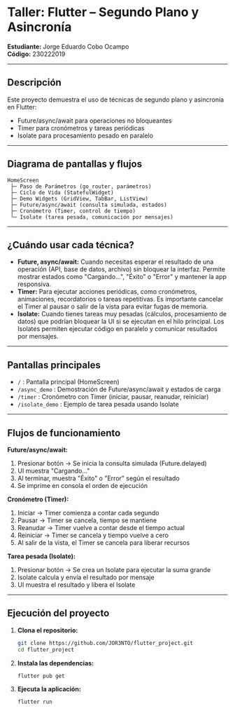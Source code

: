 # Taller: Flutter – Segundo Plano y Asincronía

**Estudiante:** Jorge Eduardo Cobo Ocampo  
**Código:** 230222019

---

## Descripción

Este proyecto demuestra el uso de técnicas de segundo plano y asincronía en Flutter:

- Future/async/await para operaciones no bloqueantes
- Timer para cronómetros y tareas periódicas
- Isolate para procesamiento pesado en paralelo

---

## Diagrama de pantallas y flujos

```
HomeScreen
 ├─ Paso de Parámetros (go_router, parámetros)
 ├─ Ciclo de Vida (StatefulWidget)
 ├─ Demo Widgets (GridView, TabBar, ListView)
 ├─ Future/async/await (consulta simulada, estados)
 ├─ Cronómetro (Timer, control de tiempo)
 └─ Isolate (tarea pesada, comunicación por mensajes)
```

---

## ¿Cuándo usar cada técnica?

- **Future, async/await:** Cuando necesitas esperar el resultado de una operación (API, base de datos, archivo) sin bloquear la interfaz. Permite mostrar estados como "Cargando...", "Éxito" o "Error" y mantener la app responsiva.
- **Timer:** Para ejecutar acciones periódicas, como cronómetros, animaciones, recordatorios o tareas repetitivas. Es importante cancelar el Timer al pausar o salir de la vista para evitar fugas de memoria.
- **Isolate:** Cuando tienes tareas muy pesadas (cálculos, procesamiento de datos) que podrían bloquear la UI si se ejecutan en el hilo principal. Los Isolates permiten ejecutar código en paralelo y comunicar resultados por mensajes.

---

## Pantallas principales

- `/` : Pantalla principal (HomeScreen)
- `/async_demo` : Demostración de Future/async/await y estados de carga
- `/timer` : Cronómetro con Timer (iniciar, pausar, reanudar, reiniciar)
- `/isolate_demo` : Ejemplo de tarea pesada usando Isolate

---

## Flujos de funcionamiento

**Future/async/await:**
1. Presionar botón → Se inicia la consulta simulada (Future.delayed)
2. UI muestra "Cargando..."
3. Al terminar, muestra "Éxito" o "Error" según el resultado
4. Se imprime en consola el orden de ejecución

**Cronómetro (Timer):**
1. Iniciar → Timer comienza a contar cada segundo
2. Pausar → Timer se cancela, tiempo se mantiene
3. Reanudar → Timer vuelve a contar desde el tiempo actual
4. Reiniciar → Timer se cancela y tiempo vuelve a cero
5. Al salir de la vista, el Timer se cancela para liberar recursos

**Tarea pesada (Isolate):**
1. Presionar botón → Se crea un Isolate para ejecutar la suma grande
2. Isolate calcula y envía el resultado por mensaje
3. UI muestra el resultado y libera el Isolate

---

## Ejecución del proyecto

1. **Clona el repositorio:**
    ```bash
    git clone https://github.com/JOR3NTO/flutter_project.git
    cd flutter_project
    ```
2. **Instala las dependencias:**
    ```bash
    flutter pub get
    ```
3. **Ejecuta la aplicación:**
    ```bash
    flutter run
    ```











